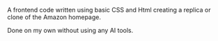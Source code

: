 A frontend code written using basic CSS and Html creating a replica or clone of the Amazon homepage.

Done on my own without using any AI tools.
